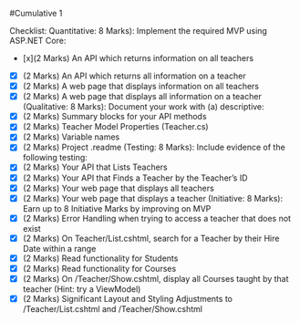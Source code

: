 #Cumulative 1

Checklist:
Quantitative: 8 Marks): Implement the required MVP using ASP.NET Core:
- [x](2 Marks) An API which returns information on all teachers
- [x] (2 Marks) An API which returns all information on a teacher
- [x] (2 Marks) A web page that displays information on all teachers
- [x] (2 Marks) A web page that displays all information on a teacher
(Qualitative: 8 Marks): Document your work with (a) descriptive:
- [x] (2 Marks) Summary blocks for your API methods
- [x] (2 Marks) Teacher Model Properties (Teacher.cs)
- [x] (2 Marks) Variable names
- [x] (2 Marks) Project .readme
(Testing: 8 Marks): Include evidence of the following testing:
- [x] (2 Marks) Your API that Lists Teachers
- [x] (2 Marks) Your API that Finds a Teacher by the Teacher’s ID
- [x] (2 Marks) Your web page that displays all teachers
- [x] (2 Marks) Your web page that displays a teacher
(Initiative: 8 Marks): Earn up to 8 Initiative Marks by improving on MVP
- [x] (2 Marks) Error Handling when trying to access a teacher that does not exist
- [x] (2 Marks) On Teacher/List.cshtml, search for a Teacher by their Hire Date within a range
- [x] (2 Marks) Read functionality for Students
- [x] (2 Marks) Read functionality for Courses
- [x] (2 Marks) On /Teacher/Show.cshtml, display all Courses taught by that teacher (Hint: try
a ViewModel)
- [x] (2 Marks) Significant Layout and Styling Adjustments to /Teacher/List.cshtml and
/Teacher/Show.cshtml
